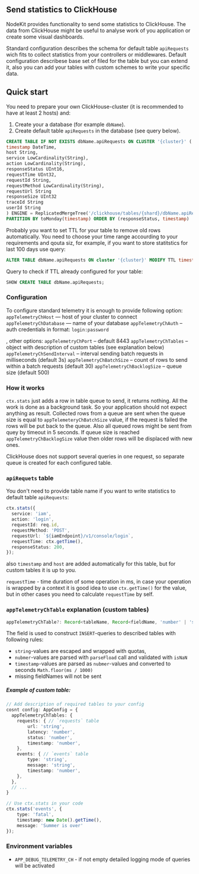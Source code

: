 ## Send statistics to ClickHouse

NodeKit provides functionality to send some statistics to ClickHouse. The data from ClickHouse might be useful to analyse work of you application or create some visual dashboards.

Standard configuration describes the schema for default table `apiRequests` wich fits to collect statistics from your controllers or middlewares. Default configuration describese base set of filed for the table but you can extend it, also you can add your tables with custom schemes to write your specific data.

## Quick start

You need to prepare your own ClickHouse-cluster (it is recommended to have at least 2 hosts) and:

1. Create your a database (for example `dbName`).
2. Create default table `apiRequests` in the database (see query below).

```sql
CREATE TABLE IF NOT EXISTS dbName.apiRequests ON CLUSTER '{cluster}' (
timestamp DateTime,
host String,
service LowCardinality(String),
action LowCardinality(String),
responseStatus UInt16,
requestTime UInt32,
requestId String,
requestMethod LowCardinality(String),
requestUrl String
responseSize UInt32
traceId String
userId String
) ENGINE = ReplicatedMergeTree('/clickhouse/tables/{shard}/dbName.apiRequests', '{replica}')
PARTITION BY toMonday(timestamp) ORDER BY (responseStatus, timestamp)
```

Probably you want to set TTL for your table to remove old rows automatically. You need to choose your time range accourding to your requirements and qouta siz, for example, if you want to store statitstics for last 100 days use query:

```sql
ALTER TABLE dbName.apiRequests ON cluster '{cluster}' MODIFY TTL timestamp + INTERVAL 100 DAY DELETE;
```

Query to check if TTL already configured for your table:

```sql
SHOW CREATE TABLE dbName.apiRequests;
```

### Configuration

To configure standard telemetry it is enough to provide following option:
`appTelemetryChHost` — host of your cluster to connect
`appTelemetryChDatabase` — name of your database
`appTelemetryChAuth` – auth credentials in format: `login:password`

, other options:
`appTelemetryChPort` – default 8443
`appTelemetryChTables` – object with description of custom tables (see explanation below)
`appTelemetryChSendInterval` – interval sending batch requests in milliseconds (default 3s)
`appTelemetryChBatchSize` – count of rows to send within a batch requests (default 30)
`appTelemetryChBacklogSize` – queue size (default 500)

### How it works

`ctx.stats` just adds a row in table queue to send, it returns nothing. All the work is done as a background task. So your application should not expect anything as result. Collected rows from a queue are sent when the queue size is equal to `appTelemeteryChBatchSize` value, if the request is failed the rows will be put back to the queue. Also all queued rows might be sent from quey by timeout in 5 seconds. If queue size is reached `appTelemetryChBacklogSize` value then older rows will be displaced with new ones.

ClickHouse does not support several queries in one request, so separate queue is created for each configured table.

### `apiRequets` table

You don't need to provide table name if you want to write statistics to default table `apiRequests`:

```ts
ctx.stats({
  service: 'iam',
  action: 'login',
  requestId: req.id,
  requestMethod: 'POST',
  requestUrl: `${iamEndpoint}/v1/console/login`,
  requestTime: ctx.getTime(),
  responseStatus: 200,
});
```

also `timestamp` and `host` are added automatically for this table, but for custom tables it is up to you.

`requestTime` - time duration of some operation in ms, in case your operation is wrapped by a context it is good idea to use `ctx.getTime()` for the value, but in other cases you need to calculate `requestTime` by self.

### `appTelemetryChTable` explanation (custom tables)

```ts
appTelemetryChTable?: Record<tableName, Record<fieldName, 'number' | 'string' | 'timestamp'>>;
```

The field is used to construct `INSERT`-queries to described tables with following rules:

- `string`-values are escaped and wrapped with quotas,
- `nubmer`-values are parsed with `parseFload` call and validated with `isNaN`
- `timestamp`-values are parsed as `nubmer`-values and converted to seconds `Math.floor(ms / 1000)`
- missing fieldNames will not be sent

##### Example of custom table:

```ts
// Add description of required tables to your config
cosnt config: AppConfig = {
  appTelemetryChTables: {
    requests: { // `requests` table
        url: 'string',
        latency: 'number',
        status: 'number',
        timestamp: 'number',
    },
    events: { // `events` table
        type: 'string',
        message: 'string',
        timestamp: 'number',
    },
  },
  // ...
}

// Use ctx.stats in your code
ctx.stats('events', {
    type: 'fatal',
    timestamp: new Date().getTime(),
    message: 'Summer is over'
});
```

### Environment variables

- `APP_DEBUG_TELEMETRY_CH` - if not empty detailed logging mode of queries will be activated
